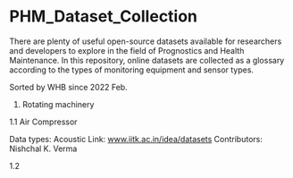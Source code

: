 # PHM_Dataset_Collection
There are plenty of useful open-source datasets available for researchers and developers to explore in the field of Prognostics and Health Maintenance.
In this repository, online datasets are collected as a glossary according to the types of monitoring equipment and sensor types.

Sorted by WHB since 2022 Feb.

1. Rotating machinery

1.1 Air Compressor

Data types: Acoustic
Link: www.iitk.ac.in/idea/datasets
Contributors: Nishchal K. Verma


1.2
